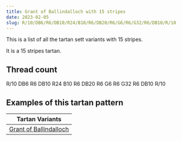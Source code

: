 ```yaml
---
title: Grant of Ballindalloch with 15 stripes
date: 2023-02-05
slug: R/10/DB6/R6/DB10/R24/B10/R6/DB20/R6/G6/R6/G32/R6/DB10/R/10
---
```

This is a list of all the tartan sett variants with 15 stripes.

It is a 15 stripes tartan.


## Thread count
R/10 DB6 R6 DB10 R24 B10 R6 DB20 R6 G6 R6 G32 R6 DB10 R/10

## Examples of this tartan pattern

| Tartan Variants |
|---------------|
| [Grant of Ballindalloch](/variants/r/10/db6/r6/db10/r24/b10/r6/db20/r6/g6/r6/g32/r6/db10/r/10-b8080d0-db000030-g008000-rc00000)||
